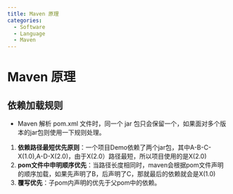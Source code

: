 ```yaml
---
title: Maven 原理
categories:
  - Software
  - Language
  - Maven
---
```

# Maven 原理

## 依赖加载规则

- Maven 解析 pom.xml 文件时，同一个 jar 包只会保留一个，如果面对多个版本的jar包则使用一下规则处理。

1. **依赖路径最短优先原则**：一个项目Demo依赖了两个jar包，其中A-B-C-X(1.0),A-D-X(2.0)，由于X(2.0）路径最短，所以项目使用的是X(2.0)
2. **pom文件中申明顺序优先**：当路径长度相同时，maven会根据pom文件声明的顺序加载，如果先声明了B，后声明了C，那就最后的依赖就会是X(1.0)
3. **覆写优先**：子pom内声明的优先于父pom中的依赖。
